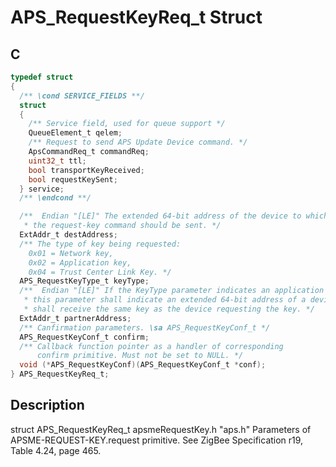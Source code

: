 # APS_RequestKeyReq_t Struct

## C

```c
typedef struct
{
  /** \cond SERVICE_FIELDS **/
  struct
  {
    /** Service field, used for queue support */
    QueueElement_t qelem;
    /** Request to send APS Update Device command. */
    ApsCommandReq_t commandReq;
    uint32_t ttl;
    bool transportKeyReceived;
    bool requestKeySent;
  } service;
  /** \endcond **/

  /**  Endian "[LE]" The extended 64-bit address of the device to which
   * the request-key command should be sent. */
  ExtAddr_t destAddress;
  /** The type of key being requested:
    0x01 = Network key,
    0x02 = Application key,
    0x04 = Trust Center Link Key. */
  APS_RequestKeyType_t keyType;
  /**  Endian "[LE]" If the KeyType parameter indicates an application key,
   * this parameter shall indicate an extended 64-bit address of a device that
   * shall receive the same key as the device requesting the key. */
  ExtAddr_t partnerAddress;
  /** Canfirmation parameters. \sa APS_RequestKeyConf_t */
  APS_RequestKeyConf_t confirm;
  /** Callback function pointer as a handler of corresponding
      confirm primitive. Must not be set to NULL. */
  void (*APS_RequestKeyConf)(APS_RequestKeyConf_t *conf);
} APS_RequestKeyReq_t;
```
## Description

  struct APS_RequestKeyReq_t apsmeRequestKey.h "aps.h"
  Parameters of APSME-REQUEST-KEY.request primitive.
  See ZigBee Specification r19, Table 4.24, page 465. 




